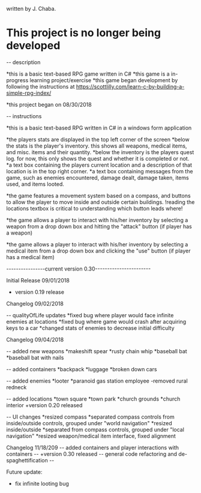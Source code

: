 written by J. Chaba.

<h1> This project is no longer being developed </h1>

-- description

*this is a basic text-based RPG game written in C#
*this game is a in-progress learning project/exercise
*this game began development by following the instructions at https://scottlilly.com/learn-c-by-building-a-simple-rpg-index/

*this project began on 08/30/2018

-- instructions

*this is a basic text-based RPG written in C# in a windows form application

*the players stats are displayed in the top left corner of the screen
*below the stats is the player's inventory. this shows all weapons, medical items, and misc. items and their quantity.
*below the inventory is the players quest log. for now, this only shows the quest and whether it is completed or not.
*a text box containing the players current location and a description of that location is in the top right corner.
*a text box containing messages from the game, such as enemies encountered, damage dealt, damage taken, items used, and items looted.

*the game features a movement system based on a compass, and buttons to allow the player to move inside and outside certain buildings.
	!reading the locations textbox is critical to understanding which button leads where!

*the game allows a player to interact with his/her inventory by selecting a weapon from a drop down box and hitting the "attack" button (if player has a weapon)

*the game allows a player to interact with his/her inventory by selecting a medical item from a drop down box and clicking the "use" button (if player has a medical item)

----------------current version 0.30-----------------------

Initial Release 09/01/2018

+ version 0.19 release

Changelog 09/02/2018

-- qualityOfLife updates
*fixed bug where player would face infinite enemies at locations
*fixed bug where game would crash after acquiring keys to a car
*changed stats of enemies to decrease initial difficulty

Changelog 09/04/2018

-- added new weapons
*makeshift spear
*rusty chain whip
*baseball bat
*baseball bat with nails

-- added containers
*backpack
*luggage
*broken down cars

-- added enemies
*looter
*paranoid gas station employee
-removed rural redneck

-- added locations
*town square
*town park
*church grounds
*church interior
+version 0.20 released

-- UI changes
*resized compass
	*separated compass controls from inside/outside controls, grouped under "world navigation"
*resized inside/outside
	*separated from compass controls, grouped under "local navigation"
*resized weapon/medical item interface, fixed alignment

Changelog 11/18/209
-- added containers and player interactions with containers --
+version 0.30 released
-- general code refactoring and de-spaghettification --

Future update:
* fix infinite looting bug
